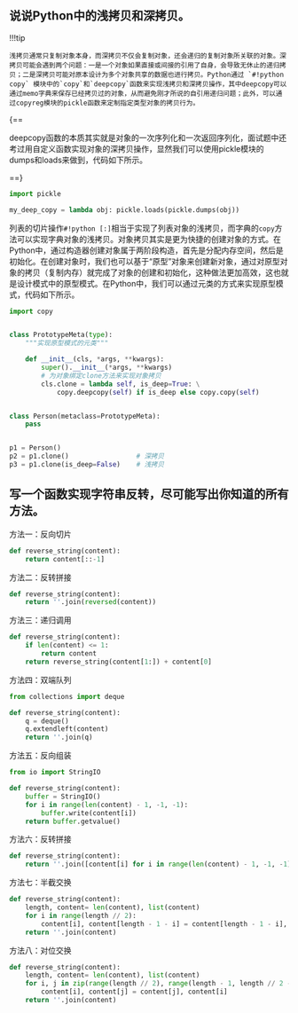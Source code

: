 
## 说说Python中的浅拷贝和深拷贝。

!!!tip

    浅拷贝通常只复制对象本身，而深拷贝不仅会复制对象，还会递归的复制对象所关联的对象。深拷贝可能会遇到两个问题：一是一个对象如果直接或间接的引用了自身，会导致无休止的递归拷贝；二是深拷贝可能对原本设计为多个对象共享的数据也进行拷贝。Python通过 `#!python copy` 模块中的`copy`和`deepcopy`函数来实现浅拷贝和深拷贝操作，其中deepcopy可以通过memo字典来保存已经拷贝过的对象，从而避免刚才所说的自引用递归问题；此外，可以通过copyreg模块的pickle函数来定制指定类型对象的拷贝行为。

{==

deepcopy函数的本质其实就是对象的一次序列化和一次返回序列化，面试题中还考过用自定义函数实现对象的深拷贝操作，显然我们可以使用pickle模块的dumps和loads来做到，代码如下所示。

==}

``` python
import pickle

my_deep_copy = lambda obj: pickle.loads(pickle.dumps(obj))
```

列表的切片操作`#!python [:]`相当于实现了列表对象的浅拷贝，而字典的`copy`方法可以实现字典对象的浅拷贝。对象拷贝其实是更为快捷的创建对象的方式。在Python中，通过构造器创建对象属于两阶段构造，首先是分配内存空间，然后是初始化。在创建对象时，我们也可以基于“原型”对象来创建新对象，通过对原型对象的拷贝（复制内存）就完成了对象的创建和初始化，这种做法更加高效，这也就是设计模式中的原型模式。在Python中，我们可以通过元类的方式来实现原型模式，代码如下所示。

``` python
import copy


class PrototypeMeta(type):
    """实现原型模式的元类"""

    def __init__(cls, *args, **kwargs):
        super().__init__(*args, **kwargs)
        # 为对象绑定clone方法来实现对象拷贝
        cls.clone = lambda self, is_deep=True: \
            copy.deepcopy(self) if is_deep else copy.copy(self)


class Person(metaclass=PrototypeMeta):
    pass


p1 = Person()
p2 = p1.clone()                 # 深拷贝
p3 = p1.clone(is_deep=False)    # 浅拷贝
```

## 写一个函数实现字符串反转，尽可能写出你知道的所有方法。

方法一：反向切片

``` py
def reverse_string(content):
    return content[::-1]
```

方法二：反转拼接

``` py
def reverse_string(content):
    return ''.join(reversed(content))
```

方法三：递归调用

``` py
def reverse_string(content):
    if len(content) <= 1:
        return content
    return reverse_string(content[1:]) + content[0]
```

方法四：双端队列

``` py
from collections import deque

def reverse_string(content):
    q = deque()
    q.extendleft(content)
    return ''.join(q)
```

方法五：反向组装

``` py
from io import StringIO

def reverse_string(content):
    buffer = StringIO()
    for i in range(len(content) - 1, -1, -1):
        buffer.write(content[i])
    return buffer.getvalue()
```

方法六：反转拼接

``` py
def reverse_string(content):
    return ''.join([content[i] for i in range(len(content) - 1, -1, -1)])
```

方法七：半截交换

``` py
def reverse_string(content):
    length, content= len(content), list(content)
    for i in range(length // 2):
        content[i], content[length - 1 - i] = content[length - 1 - i], content[i]
    return ''.join(content)
```

方法八：对位交换

``` py
def reverse_string(content):
    length, content= len(content), list(content)
    for i, j in zip(range(length // 2), range(length - 1, length // 2 - 1, -1)):
        content[i], content[j] = content[j], content[i]
    return ''.join(content)
```
